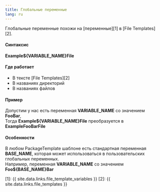 ```yaml
---
title: Глобальные переменные
lang: ru
---
```


Глобальные переменные похожи на [переменные][1] в [File Templates][2].

#### Синтаксис
**Example<font class="variable">${VARIABLE_NAME}</font>File**

#### Где работает
* В тексте [File Templates][2]
* В названиях директорий
* В названиях файлов

#### Пример
Допустим у нас есть переменная **VARIABLE_NAME** со значением **FooBar**,<br>
Тогда **Example<font class="variable">${VARIABLE_NAME}</font>File** преобразуется в **ExampleFooBarFile**

#### Особенности
В любом PackageTemplate шаблоне есть стандартная переменная **BASE_NAME**, которая может использоваться в пользовательских глобальных переменных.<br>
Например, переменная **VARIABLE_NAME** со значением **Foo<font class="variable">${BASE_NAME}</font>Bar**

[1]: {{ site.data.links.file_template_variables }}
[2]: {{ site.data.links.file_templates }}